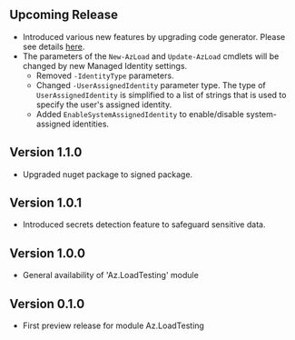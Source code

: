 <!--
    Please leave this section at the top of the change log.

    Changes for the upcoming release should go under the section titled "Upcoming Release", and should adhere to the following format:

    ## Upcoming Release
    * Overview of change #1
        - Additional information about change #1
    * Overview of change #2
        - Additional information about change #2
        - Additional information about change #2
    * Overview of change #3
    * Overview of change #4
        - Additional information about change #4

    ## YYYY.MM.DD - Version X.Y.Z (Previous Release)
    * Overview of change #1
        - Additional information about change #1
-->
## Upcoming Release
* Introduced various new features by upgrading code generator. Please see details [here](https://github.com/Azure/azure-powershell/blob/main/documentation/Autorest-powershell-v4-new-features.md).
* The parameters of the `New-AzLoad` and `Update-AzLoad` cmdlets will be changed by new Managed Identity settings.
    - Removed `-IdentityType` parameters.
    - Changed `-UserAssignedIdentity` parameter type. The type of `UserAssignedIdentity` is simplified to a list of strings that is used to specify the user's assigned identity.
    - Added `EnableSystemAssignedIdentity` to enable/disable system-assigned identities.

## Version 1.1.0
* Upgraded nuget package to signed package.

## Version 1.0.1
* Introduced secrets detection feature to safeguard sensitive data.

## Version 1.0.0
* General availability of 'Az.LoadTesting' module

## Version 0.1.0
* First preview release for module Az.LoadTesting

